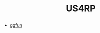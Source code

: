 # <p align='center'>US4RP</p>

+ [ggfun](https://mp.weixin.qq.com/s/V8GSwWrNdl4t8zQ4bmQN_A)
















